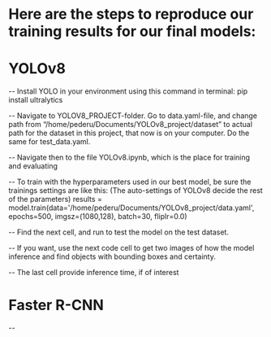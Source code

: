 # Here are the steps to reproduce our training results for our final models:


# YOLOv8

-- Install YOLO in your environment using this command in terminal: pip install ultralytics

-- Navigate to YOLOV8_PROJECT-folder. Go to data.yaml-file, and change path from “/home/pederu/Documents/YOLOv8_project/dataset” to actual path for the dataset in this project, that now is on your computer. 
   Do the same for test_data.yaml.

-- Navigate then to the file YOLOv8.ipynb, which is the place for training and evaluating

-- To train with the hyperparameters used in our best model, be sure the trainings settings are like this: (The auto-settings of YOLOv8 decide the rest of the parameters)
   results = model.train(data='/home/pederu/Documents/YOLOv8_project/data.yaml', epochs=500, imgsz=(1080,128), batch=30, fliplr=0.0)

-- Find the next cell, and run to test the model on the test dataset.

-- If you want, use the next code cell to get two images of how the model inference and find objects with bounding boxes and certainty.

-- The last cell provide inference time, if of interest


# Faster R-CNN

-- 